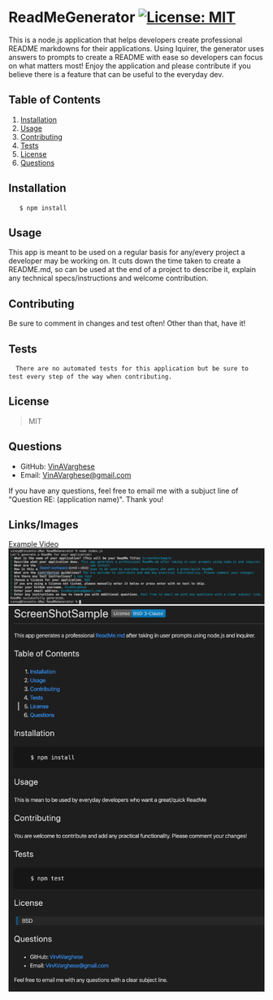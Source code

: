 # ReadMeGenerator [![License: MIT](https://img.shields.io/badge/License-MIT-yellow.svg)](https://opensource.org/licenses/MIT)
  This is a node.js application that helps developers create professional README markdowns for their applications. Using Iquirer, the generator uses answers to prompts to create a README with ease so developers can focus on what matters most! Enjoy the application and please contribute if you believe there is a feature that can be useful to the everyday dev. 
  ## Table of Contents
  1. [Installation](#Installation)
  2. [Usage](#Usage)
  3. [Contributing](#Contributing)
  4. [Tests](#Tests)
  5. [License](#License)
  6. [Questions](#Questions)
  ## Installation
       $ npm install 
  ## Usage
  This app is meant to be used on a regular basis for any/every project a developer may be working on. It cuts down the time taken to create a README.md, so can be used at the end of a project to describe it, explain any technical specs/instructions and welcome contribution. 
  ## Contributing
  Be sure to comment in changes and test often! Other than that, have it! 
  ## Tests
      There are no automated tests for this application but be sure to test every step of the way when contributing.
  ## License
  >MIT
  ## Questions

  * GitHub: [VinAVarghese](https://github.com/VinAVarghese)
  * Email: [VinAVarghese@gmail.com](mailto:VinAVarghese@gmail.com)
  
  If you have any questions, feel free to email me with a subjuct line of "Question RE: (application name)". Thank you!
  ## Links/Images
  [Example Video](https://drive.google.com/file/d/1Jt6jV3l6SI4-qv_TAgAyZ9IRc-cZKz-P/view) 
  ![Sample App Interaction](sample_prompts.png)
  ![Sample ReadMe](sample_readme.png)
